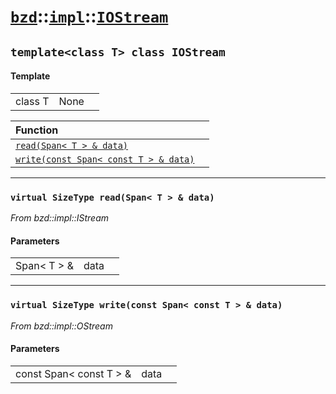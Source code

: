 # [`bzd`](../../../index.md)::[`impl`](../../index.md)::[`IOStream`](../index.md)

## `template<class T> class IOStream`

#### Template
||||
|---:|:---|:---|
|class T|None||

|Function||
|:---|:---|
|[`read(Span< T > & data)`](./index.md)||
|[`write(const Span< const T > & data)`](./index.md)||
------
### `virtual SizeType read(Span< T > & data)`
*From bzd::impl::IStream*


#### Parameters
||||
|---:|:---|:---|
|Span< T > &|data||
------
### `virtual SizeType write(const Span< const T > & data)`
*From bzd::impl::OStream*


#### Parameters
||||
|---:|:---|:---|
|const Span< const T > &|data||
